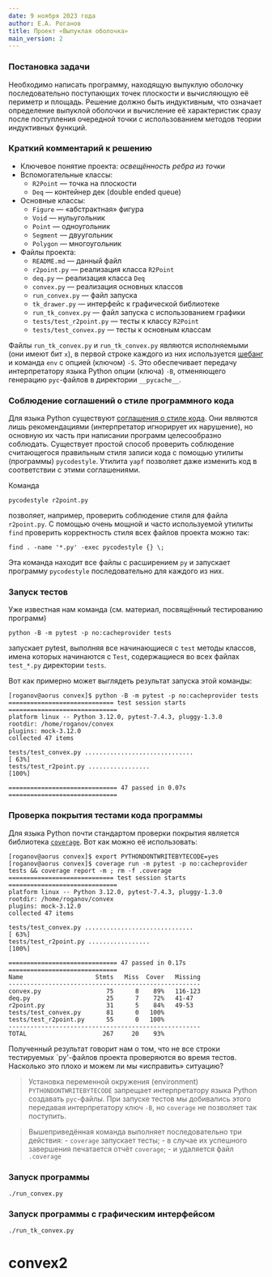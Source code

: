 ```yaml
---
date: 9 ноября 2023 года
author: Е.А. Роганов
title: Проект «Выпуклая оболочка»
main_version: 2
---
```


### Постановка задачи

Необходимо написать программу, находящую выпуклую оболочку последовательно
поступающих точек плоскости и вычисляющую её периметр и площадь. Решение
должно быть индуктивным, что означает определение выпуклой оболочки и
вычисление её характеристик сразу после поступления очередной точки с
использованием методов теории индуктивных функций.

### Краткий комментарий к решению

- Ключевое понятие проекта: *освещённость ребра из точки* 
- Вспомогательные классы:
    - `R2Point` — точка на плоскости
    - `Deq` — контейнер дек (double ended queue)
- Основные классы:
    - `Figure` — «абстрактная» фигура
    - `Void` — нульугольник
    - `Point` — одноугольник
    - `Segment` — двуугольник
    - `Polygon` — многоугольник
- Файлы проекта:
    - `README.md` — данный файл
    - `r2point.py` — реализация класса `R2Point`
    - `deq.py` —  реализация класса `Deq`
    - `convex.py` — реализация основных классов
    - `run_convex.py` — файл запуска
    - `tk_drawer.py` — интерфейс к графической библиотеке
    - `run_tk_convex.py` — файл запуска с использованием графики
    - `tests/test_r2point.py` — тесты к классу `R2Point`
    - `tests/test_convex.py` — тесты к основным классам

Файлы `run_tk_convex.py` и `run_tk_convex.py` являются исполняемыми (они имеют
бит `x`), в первой строке каждого из них используется [шебанг](https://ru.wikipedia.org/wiki/%D0%A8%D0%B5%D0%B1%D0%B0%D0%BD%D0%B3_(Unix)) и команда `env` с
опцией (ключом) `-S`. Это обеспечивает передачу интерпретатору языка Python
опции (ключа) `-B`, отменяющего генерацию `pyc`-файлов в директории
`__pycache__`.

### Соблюдение соглашений о стиле программного кода

Для языка Python существуют [соглашения о стиле
кода](https://www.python.org/dev/peps/pep-0008/). Они являются лишь
рекомендациями (интерпретатор игнорирует их нарушение), но основную их
часть при написании программ целесообразно соблюдать. Существует простой
способ проверить соблюдение считающегося правильным
стиля записи кода с помощью утилиты (программы) `pycodestyle`. Утилита
`yapf` позволяет даже изменить код в соответствии с этими соглашениями.

Команда 

    pycodestyle r2point.py

позволяет, например, проверить соблюдение стиля для файла `r2point.py`.
С помощью очень мощной и часто используемой утилиты `find` проверить
корректность стиля всех файлов проекта можно так:

    find . -name '*.py' -exec pycodestyle {} \;

Эта команда находит все файлы с расширением `py` и запускает программу
`pycodestyle` последовательно для каждого из них.

### Запуск тестов

Уже известная нам команда (см. материал, посвящённый тестированию программ)

    python -B -m pytest -p no:cacheprovider tests

запускает pytest, выполняя все начинающиеся с `test` методы классов,
имена которых начинаются с `Test`, содержащиеся во всех файлах `test_*.py`
директории `tests`.

Вот как примерно может выглядеть результат запуска этой команды:

~~~
[roganov@aorus convex]$ python -B -m pytest -p no:cacheprovider tests
============================= test session starts ==============================
platform linux -- Python 3.12.0, pytest-7.4.3, pluggy-1.3.0
rootdir: /home/roganov/convex
plugins: mock-3.12.0
collected 47 items                                                             

tests/test_convex.py ..............................                      [ 63%]
tests/test_r2point.py .................                                  [100%]

============================== 47 passed in 0.07s ==============================
~~~

### Проверка покрытия тестами кода программы

Для языка Python почти стандартом проверки покрытия является библиотека
[`coverage`](https://coverage.readthedocs.io/en/7.3.2/). Вот как можно
её использовать:

~~~
[roganov@aorus convex]$ export PYTHONDONTWRITEBYTECODE=yes
[roganov@aorus convex]$ coverage run -m pytest -p no:cacheprovider tests && coverage report -m ; rm -f .coverage
============================= test session starts ==============================
platform linux -- Python 3.12.0, pytest-7.4.3, pluggy-1.3.0
rootdir: /home/roganov/convex
plugins: mock-3.12.0
collected 47 items                                                             

tests/test_convex.py ..............................                      [ 63%]
tests/test_r2point.py .................                                  [100%]

============================== 47 passed in 0.17s ==============================
Name                    Stmts   Miss  Cover   Missing
-----------------------------------------------------
convex.py                  75      8    89%   116-123
deq.py                     25      7    72%   41-47
r2point.py                 31      5    84%   49-53
tests/test_convex.py       81      0   100%
tests/test_r2point.py      55      0   100%
-----------------------------------------------------
TOTAL                     267     20    93%
~~~

Полученный результат говорит нам о том, что не все строки тестируемых
`py'-файлов проекта проверяются во время тестов. Насколько это плохо
и можем ли мы «исправить» ситуацию?

> Установка переменной окружения (environment) `PYTHONDONTWRITEBYTECODE`
> запрещает интерпретатору языка Python создавать `pyc`-файлы.
> При запуске тестов мы добивались этого передавая интерпретатору
> ключ `-B`, но `coverage` не позволяет так поступить.

> Вышеприведённая команда выполняет последовательно три действия:
>     - `coverage` запускает тесты;
>     - в случае их успешного завершения печатается отчёт `coverage`;
>     - и удаляется файл `.coverage`

### Запуск программы

`./run_convex.py`

### Запуск программы с графическим интерфейсом

`./run_tk_convex.py`
# convex2
